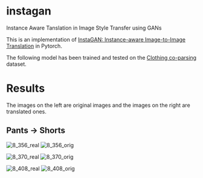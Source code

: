 # instagan
Instance Aware Tanslation in Image Style Transfer using GANs


This is an implementation of [InstaGAN: Instance-aware Image-to-Image Translation](https://arxiv.org/abs/1812.10889) in Pytorch. 



The following model has been trained and tested on the [Clothing co-parsing](https://github.com/bearpaw/clothing-co-parsing) dataset.



# Results


The images on the left are original images and the images on the right are translated ones.


## Pants -> Shorts


![8_356_real](https://user-images.githubusercontent.com/32021556/61888779-c5462180-af21-11e9-8b41-56e80f105a18.png)
![8_356_orig](https://user-images.githubusercontent.com/32021556/61888770-bfe8d700-af21-11e9-8f6e-e209d7258682.png)




![8_370_real](https://user-images.githubusercontent.com/32021556/61888920-1524e880-af22-11e9-92b3-9494410f725b.png)
![8_370_orig](https://user-images.githubusercontent.com/32021556/61888906-0dfdda80-af22-11e9-83ea-7c2d3d6d8875.png)




![8_408_real](https://user-images.githubusercontent.com/32021556/61889030-55846680-af22-11e9-9c62-9ec714986be0.png)
![8_408_orig](https://user-images.githubusercontent.com/32021556/61889045-5a491a80-af22-11e9-9cb6-a40e27da1997.png)

